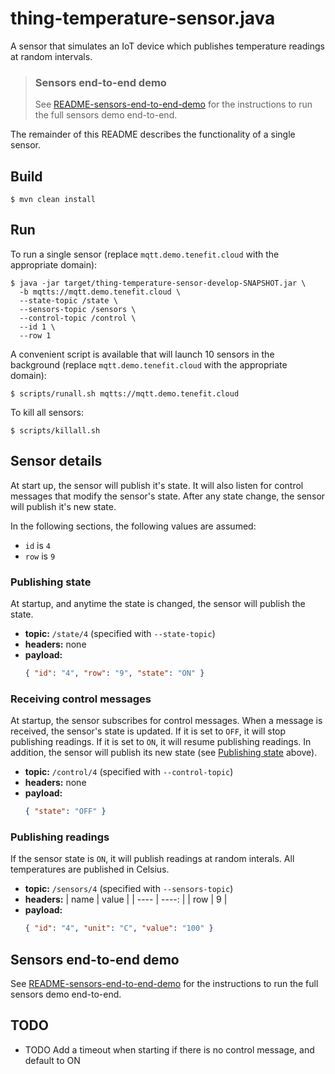 # thing-temperature-sensor.java

A sensor that simulates an IoT device which publishes temperature readings at random intervals.

> ### Sensors end-to-end demo
>
> See [README-sensors-end-to-end-demo](README-sensors-end-to-end-demo.md) for the instructions to run the full sensors demo end-to-end.

The remainder of this README describes the functionality of a single sensor.

## Build

```
$ mvn clean install
```

## Run

To run a single sensor (replace `mqtt.demo.tenefit.cloud` with the appropriate domain):

```
$ java -jar target/thing-temperature-sensor-develop-SNAPSHOT.jar \
  -b mqtts://mqtt.demo.tenefit.cloud \
  --state-topic /state \
  --sensors-topic /sensors \
  --control-topic /control \
  --id 1 \
  --row 1
```

A convenient script is available that will launch 10 sensors in the background (replace `mqtt.demo.tenefit.cloud` with the appropriate domain):

```
$ scripts/runall.sh mqtts://mqtt.demo.tenefit.cloud
```

To kill all sensors:

```
$ scripts/killall.sh
```

## Sensor details

At start up, the sensor will publish it's state. It will also listen for control messages that modify the sensor's state. After any state change, the sensor will publish it's new state.

In the following sections, the following values are assumed:

- `id` is `4`
- `row` is `9`

### Publishing state

At startup, and anytime the state is changed, the sensor will publish the state.

- **topic:** `/state/4` (specified with `--state-topic`)
- **headers:** none
- **payload:**
  ```json
  { "id": "4", "row": "9", "state": "ON" }
  ```

### Receiving control messages

At startup, the sensor subscribes for control messages. When a message is received, the sensor's state is updated. If it is set to `OFF`, it will stop publishing readings. If it is set to `ON`, it will resume publishing readings. In addition, the sensor will publish its new state (see [Publishing state](#publishing-state) above).

- **topic:** `/control/4` (specified with `--control-topic`)
- **headers:** none
- **payload:**
  ```json
  { "state": "OFF" }
  ```

### Publishing readings

If the sensor state is `ON`, it will publish readings at random interals. All temperatures are published in Celsius.

- **topic:** `/sensors/4` (specified with `--sensors-topic`)
- **headers:**
  | name | value |
  | ---- | ----: |
  | row | 9 |
- **payload:**
  ```json
  { "id": "4", "unit": "C", "value": "100" }
  ```

## Sensors end-to-end demo

See [README-sensors-end-to-end-demo](README-sensors-end-to-end-demo.md) for the instructions to run the full sensors demo end-to-end.

## TODO

- TODO Add a timeout when starting if there is no control message, and default to ON
